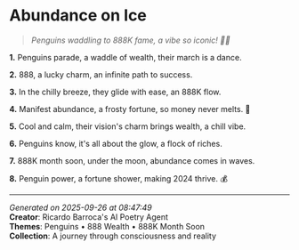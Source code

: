 # Abundance on Ice

> *Penguins waddling to 888K fame, a vibe so iconic! 🐧💸*

**1.** Penguins parade, a waddle of wealth, their march is a dance.


**2.** 888, a lucky charm, an infinite path to success.


**3.** In the chilly breeze, they glide with ease, an 888K flow.


**4.** Manifest abundance, a frosty fortune, so money never melts. 🐧


**5.** Cool and calm, their vision's charm brings wealth, a chill vibe.


**6.** Penguins know, it's all about the glow, a flock of riches.


**7.** 888K month soon, under the moon, abundance comes in waves.


**8.** Penguin power, a fortune shower, making 2024 thrive. 💰



---

*Generated on 2025-09-26 at 08:47:49*  
**Creator**: Ricardo Barroca's AI Poetry Agent  
**Themes**: Penguins • 888 Wealth • 888K Month Soon  
**Collection**: A journey through consciousness and reality